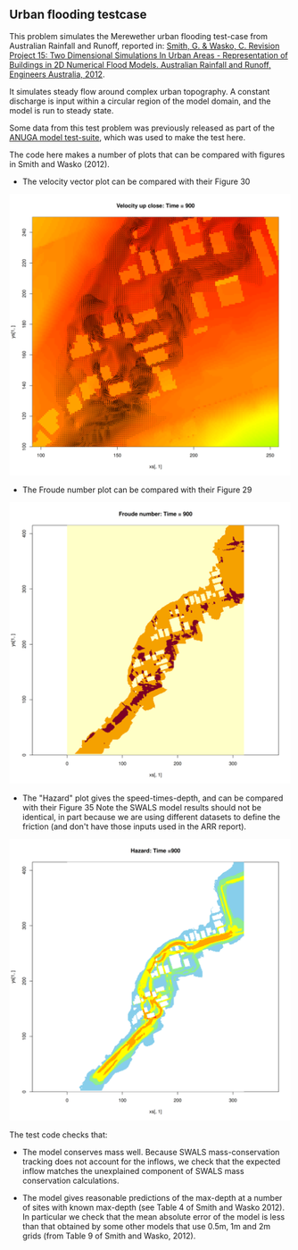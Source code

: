 ## Urban flooding testcase

This problem simulates the Merewether urban flooding test-case from Australian Rainfall and Runoff, reported in:
[Smith, G. & Wasko, C. Revision Project 15: Two Dimensional Simulations In 
Urban Areas - Representation of Buildings in 2D Numerical Flood Models. Australian 
Rainfall and Runoff, Engineers Australia, 2012](https://arr.ga.gov.au/__data/assets/pdf_file/0014/40523/ARR_Project_15_Subproject_report_buildings_final.pdf).

It simulates steady flow around complex urban topography. A constant discharge
is input within a circular region of the model domain, and the model is run to
steady state. 

Some data from this test problem was previously released as part of the 
[ANUGA model test-suite](https://github.com/GeoscienceAustralia/anuga_core/tree/main/validation_tests/case_studies/merewether),
which was used to make the test here.

The code here makes a number of plots that can be compared with figures in Smith and Wasko (2012). 

* The velocity vector plot can be compared with their Figure 30

![Velocity vector plot near buildings](Velocity_vector_plot.png)

* The Froude number plot can be compared with their Figure 29

![Froude number plot](Froude_number_plot.png)

* The "Hazard" plot gives the speed-times-depth, and can be compared with their Figure 35
Note the SWALS model results should not be identical, in part because we are using
different datasets to define the friction (and don't have those inputs used in the ARR
report).

![Hazard plot (speed x depth)](Hazard_plot.png)

The test code checks that:

* The model conserves mass well. Because SWALS mass-conservation tracking does
  not account for the inflows, we check that the expected inflow matches the
unexplained component of SWALS mass conservation calculations. 

* The model gives reasonable predictions of the max-depth at a number of sites
  with known max-depth (see Table 4 of Smith and Wasko 2012). In particular we
check that the mean absolute error of the model is less than that obtained by
some other models that use 0.5m, 1m and 2m grids (from Table 9 of Smith and Wasko,
2012).

